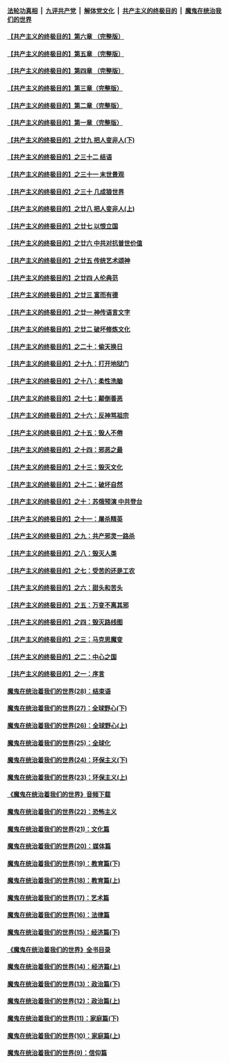 ####  [法轮功真相](../../../../basic/blob/master/README.md?t=05071801) &nbsp;|&nbsp; [九评共产党](../../../../9ping.md/blob/master/README.md?t=05071801) &nbsp;|&nbsp; [解体党文化](../../../../jtdwh.md/blob/master/README.md?t=05071801)  &nbsp;|&nbsp; [共产主义的终极目的](../../../../gczydzjmd.md/blob/master/README.md?t=05071801) &nbsp;|&nbsp; [魔鬼在统治我们的世界](../../../../mgztzwmdsj.md/blob/master/README.md?t=05071801) 

#### [【共产主义的终极目的】第六章 （完整版）](../pages/nsc422/n11428913.md?t=05071801) 

#### [【共产主义的终极目的】第五章 （完整版）](../pages/nsc422/n11428912.md?t=05071801) 

#### [【共产主义的终极目的】第四章 （完整版）](../pages/nsc422/n11428907.md?t=05071801) 

#### [【共产主义的终极目的】第三章（完整版）](../pages/nsc422/n11428848.md?t=05071801) 

#### [【共产主义的终极目的】第二章（完整版）](../pages/nsc422/n11428831.md?t=05071801) 

#### [【共产主义的终极目的】第一章（完整版）](../pages/nsc422/n11417651.md?t=05071801) 

#### [【共产主义的终极目的】之廿九 把人变非人(下)](../pages/nsc422/n11344140.md?t=05071801) 

#### [【共产主义的终极目的】之三十二 结语](../pages/nsc422/n11360535.md?t=05071801) 

#### [【共产主义的终极目的】之三十一 末世景观](../pages/nsc422/n11351129.md?t=05071801) 

#### [【共产主义的终极目的】之三十 几成狼世界](../pages/nsc422/n11348280.md?t=05071801) 

#### [【共产主义的终极目的】之廿八 把人变非人(上)](../pages/nsc422/n11340492.md?t=05071801) 

#### [【共产主义的终极目的】之廿七 以恨立国](../pages/nsc422/n11336944.md?t=05071801) 

#### [【共产主义的终极目的】之廿六 中共对抗普世价值](../pages/nsc422/n11324785.md?t=05071801) 

#### [【共产主义的终极目的】之廿五 传统艺术颂神](../pages/nsc422/n11296396.md?t=05071801) 

#### [【共产主义的终极目的】之廿四 人伦典范](../pages/nsc422/n11296397.md?t=05071801) 

#### [【共产主义的终极目的】之廿三 富而有德](../pages/nsc422/n11283598.md?t=05071801) 

#### [【共产主义的终极目的】之廿一 神传语言文字](../pages/nsc422/n11263265.md?t=05071801) 

#### [【共产主义的终极目的】之廿二 破坏修炼文化](../pages/nsc422/n11245728.md?t=05071801) 

#### [【共产主义的终极目的】之二十：偷天换日](../pages/nsc422/n11238846.md?t=05071801) 

#### [【共产主义的终极目的】之十九：打开地狱门](../pages/nsc422/n11206376.md?t=05071801) 

#### [【共产主义的终极目的】之十八：柔性洗脑](../pages/nsc422/n11199994.md?t=05071801) 

#### [【共产主义的终极目的】之十七：颠倒善恶](../pages/nsc422/n11179782.md?t=05071801) 

#### [【共产主义的终极目的】之十六：反神骂祖宗](../pages/nsc422/n11166798.md?t=05071801) 

#### [【共产主义的终极目的】之十五：毁人不倦](../pages/nsc422/n11166792.md?t=05071801) 

#### [【共产主义的终极目的】之十四：邪恶之最](../pages/nsc422/n11150249.md?t=05071801) 

#### [【共产主义的终极目的】之十三：毁灭文化](../pages/nsc422/n11135227.md?t=05071801) 

#### [【共产主义的终极目的】之十二：破坏自然](../pages/nsc422/n11135214.md?t=05071801) 

#### [【共产主义的终极目的】之十：苏俄预演 中共登台](../pages/nsc422/n11118424.md?t=05071801) 

#### [【共产主义的终极目的】之十一：屠杀精英](../pages/nsc422/n11118442.md?t=05071801) 

#### [【共产主义的终极目的】之九：共产邪灵一路杀](../pages/nsc422/n11114139.md?t=05071801) 

#### [【共产主义的终极目的】之八：毁灭人类](../pages/nsc422/n11108503.md?t=05071801) 

#### [【共产主义的终极目的】之七：受苦的还是工农](../pages/nsc422/n11101809.md?t=05071801) 

#### [【共产主义的终极目的】之六：甜头和苦头](../pages/nsc422/n11096971.md?t=05071801) 

#### [【共产主义的终极目的】之五：万变不离其邪](../pages/nsc422/n11091285.md?t=05071801) 

#### [【共产主义的终极目的】之四：毁灭路线图](../pages/nsc422/n11086284.md?t=05071801) 

#### [【共产主义的终极目的】之三：马克思魔变](../pages/nsc422/n11061941.md?t=05071801) 

#### [【共产主义的终极目的】之二：中心之国](../pages/nsc422/n11047728.md?t=05071801) 

#### [【共产主义的终极目的】之一：序言](../pages/nsc422/n11086077.md?t=05071801) 

#### [魔鬼在统治着我们的世界(28)：结束语](../pages/nsc422/n10936246.md?t=05071801) 

#### [魔鬼在统治着我们的世界(27)：全球野心(下)](../pages/nsc422/n10928319.md?t=05071801) 

#### [魔鬼在统治着我们的世界(26)：全球野心(上)](../pages/nsc422/n10900318.md?t=05071801) 

#### [魔鬼在统治着我们的世界(25)：全球化](../pages/nsc422/n10788205.md?t=05071801) 

#### [魔鬼在统治着我们的世界(24)：环保主义(下)](../pages/nsc422/n10695307.md?t=05071801) 

#### [魔鬼在统治着我们的世界(23)：环保主义(上)](../pages/nsc422/n10688613.md?t=05071801) 

#### [《魔鬼在统治着我们的世界》音频下载](../pages/nsc422/n10635553.md?t=05071801) 

#### [魔鬼在统治着我们的世界(22)：恐怖主义](../pages/nsc422/n10614727.md?t=05071801) 

#### [魔鬼在统治着我们的世界(21)：文化篇](../pages/nsc422/n10597706.md?t=05071801) 

#### [魔鬼在统治着我们的世界(20)：媒体篇](../pages/nsc422/n10586579.md?t=05071801) 

#### [魔鬼在统治着我们的世界(19)：教育篇(下)](../pages/nsc422/n10564808.md?t=05071801) 

#### [魔鬼在统治着我们的世界(18)：教育篇(上)](../pages/nsc422/n10526970.md?t=05071801) 

#### [魔鬼在统治着我们的世界(17)：艺术篇](../pages/nsc422/n10499093.md?t=05071801) 

#### [魔鬼在统治着我们的世界(16)：法律篇](../pages/nsc422/n10485969.md?t=05071801) 

#### [魔鬼在统治着我们的世界(15)：经济篇(下)](../pages/nsc422/n10469975.md?t=05071801) 

#### [《魔鬼在统治着我们的世界》全书目录](../pages/nsc422/n10464261.md?t=05071801) 

#### [魔鬼在统治着我们的世界(14)：经济篇(上)](../pages/nsc422/n10457370.md?t=05071801) 

#### [魔鬼在统治着我们的世界(13)：政治篇(下)](../pages/nsc422/n10448270.md?t=05071801) 

#### [魔鬼在统治着我们的世界(12)：政治篇(上)](../pages/nsc422/n10444576.md?t=05071801) 

#### [魔鬼在统治着我们的世界(11)：家庭篇(下)](../pages/nsc422/n10440961.md?t=05071801) 

#### [魔鬼在统治着我们的世界(10)：家庭篇(上)](../pages/nsc422/n10435448.md?t=05071801) 

#### [魔鬼在统治着我们的世界(9)：信仰篇](../pages/nsc422/n10432159.md?t=05071801) 

